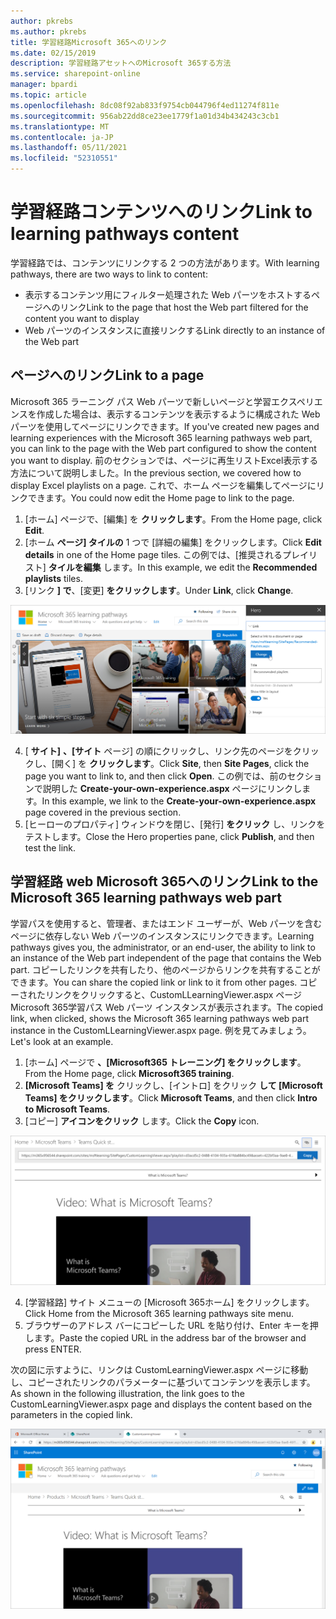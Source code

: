 ```yaml
---
author: pkrebs
ms.author: pkrebs
title: 学習経路Microsoft 365へのリンク
ms.date: 02/15/2019
description: 学習経路アセットへのMicrosoft 365する方法
ms.service: sharepoint-online
manager: bpardi
ms.topic: article
ms.openlocfilehash: 8dc08f92ab833f9754cb044796f4ed11274f811e
ms.sourcegitcommit: 956ab22dd8ce23ee1779f1a01d34b434243c3cb1
ms.translationtype: MT
ms.contentlocale: ja-JP
ms.lasthandoff: 05/11/2021
ms.locfileid: "52310551"
---
```

# <a name="link-to-learning-pathways-content"></a><span data-ttu-id="7ff83-103">学習経路コンテンツへのリンク</span><span class="sxs-lookup"><span data-stu-id="7ff83-103">Link to learning pathways content</span></span>

<span data-ttu-id="7ff83-104">学習経路では、コンテンツにリンクする 2 つの方法があります。</span><span class="sxs-lookup"><span data-stu-id="7ff83-104">With learning pathways, there are two ways to link to content:</span></span>

- <span data-ttu-id="7ff83-105">表示するコンテンツ用にフィルター処理された Web パーツをホストするページへのリンク</span><span class="sxs-lookup"><span data-stu-id="7ff83-105">Link to the page that host the Web part filtered for the content you want to display</span></span> 
- <span data-ttu-id="7ff83-106">Web パーツのインスタンスに直接リンクする</span><span class="sxs-lookup"><span data-stu-id="7ff83-106">Link directly to an instance of the Web part</span></span>

## <a name="link-to-a-page"></a><span data-ttu-id="7ff83-107">ページへのリンク</span><span class="sxs-lookup"><span data-stu-id="7ff83-107">Link to a page</span></span>

<span data-ttu-id="7ff83-108">Microsoft 365 ラーニング パス Web パーツで新しいページと学習エクスペリエンスを作成した場合は、表示するコンテンツを表示するように構成された Web パーツを使用してページにリンクできます。</span><span class="sxs-lookup"><span data-stu-id="7ff83-108">If you've created new pages and learning experiences with the Microsoft 365 learning pathways web part, you can link to the page with the Web part configured to show the content you want to display.</span></span> <span data-ttu-id="7ff83-109">前のセクションでは、ページに再生リストExcel表示する方法について説明しました。</span><span class="sxs-lookup"><span data-stu-id="7ff83-109">In the previous section, we covered how to display Excel playlists on a page.</span></span> <span data-ttu-id="7ff83-110">これで、ホーム ページを編集してページにリンクできます。</span><span class="sxs-lookup"><span data-stu-id="7ff83-110">You could now edit the Home page to link to the page.</span></span> 

1. <span data-ttu-id="7ff83-111">[ホーム] ページで、[編集] を **クリックします**。</span><span class="sxs-lookup"><span data-stu-id="7ff83-111">From the Home page, click **Edit**.</span></span>
2. <span data-ttu-id="7ff83-112">[ホーム **ページ] タイルの** 1 つで [詳細の編集] をクリックします。</span><span class="sxs-lookup"><span data-stu-id="7ff83-112">Click **Edit details** in one of the Home page tiles.</span></span> <span data-ttu-id="7ff83-113">この例では、[推奨されるプレイリスト] **タイルを編集** します。</span><span class="sxs-lookup"><span data-stu-id="7ff83-113">In this example, we edit the **Recommended playlists** tiles.</span></span>
3. <span data-ttu-id="7ff83-114">[リンク **] で**、[変更] **をクリックします**。</span><span class="sxs-lookup"><span data-stu-id="7ff83-114">Under **Link**, click **Change**.</span></span>

![[変更] ボタンがハイリクトされたパスメイン画面。](media/cg-linktopage.png)

4. <span data-ttu-id="7ff83-116">[ **サイト]** **、[サイト** ページ] の順にクリックし、リンク先のページをクリックし、[開く] を **クリックします**。</span><span class="sxs-lookup"><span data-stu-id="7ff83-116">Click **Site**, then **Site Pages**, click the page you want to link to, and then click **Open**.</span></span> <span data-ttu-id="7ff83-117">この例では、前のセクションで説明した **Create-your-own-experience.aspx** ページにリンクします。</span><span class="sxs-lookup"><span data-stu-id="7ff83-117">In this example, we link to the **Create-your-own-experience.aspx** page covered in the previous section.</span></span>
5. <span data-ttu-id="7ff83-118">[ヒーローのプロパティ] ウィンドウを閉じ、[発行] **をクリック** し、リンクをテストします。</span><span class="sxs-lookup"><span data-stu-id="7ff83-118">Close the Hero properties pane, click **Publish**, and then test the link.</span></span> 

## <a name="link-to-the-microsoft-365-learning-pathways-web-part"></a><span data-ttu-id="7ff83-119">学習経路 web Microsoft 365へのリンク</span><span class="sxs-lookup"><span data-stu-id="7ff83-119">Link to the Microsoft 365 learning pathways web part</span></span>
<span data-ttu-id="7ff83-120">学習パスを使用すると、管理者、またはエンド ユーザーが、Web パーツを含むページに依存しない Web パーツのインスタンスにリンクできます。</span><span class="sxs-lookup"><span data-stu-id="7ff83-120">Learning pathways gives you, the administrator, or an end-user, the ability to link to an instance of the Web part independent of the page that contains the Web part.</span></span> <span data-ttu-id="7ff83-121">コピーしたリンクを共有したり、他のページからリンクを共有することができます。</span><span class="sxs-lookup"><span data-stu-id="7ff83-121">You can share the copied link or link to it from other pages.</span></span> <span data-ttu-id="7ff83-122">コピーされたリンクをクリックすると、CustomLLearningViewer.aspx ページMicrosoft 365学習パス Web パーツ インスタンスが表示されます。</span><span class="sxs-lookup"><span data-stu-id="7ff83-122">The copied link, when clicked, shows the Microsoft 365 learning pathways web part instance in the CustomLLearningViewer.aspx page.</span></span> <span data-ttu-id="7ff83-123">例を見てみましょう。</span><span class="sxs-lookup"><span data-stu-id="7ff83-123">Let's look at an example.</span></span> 

1. <span data-ttu-id="7ff83-124">[ホーム] ページで **、[Microsoft365 トレーニング] をクリックします**。</span><span class="sxs-lookup"><span data-stu-id="7ff83-124">From the Home page, click **Microsoft365 training**.</span></span>
2. <span data-ttu-id="7ff83-125">**[Microsoft Teams] を** クリックし、[イントロ] をクリック **して [Microsoft Teams] をクリックします**。</span><span class="sxs-lookup"><span data-stu-id="7ff83-125">Click **Microsoft Teams**, and then click **Intro to Microsoft Teams**.</span></span>
3. <span data-ttu-id="7ff83-126">[コピー] **アイコンをクリック** します。</span><span class="sxs-lookup"><span data-stu-id="7ff83-126">Click the **Copy** icon.</span></span>

![URL の横にある [コピー] ボタンが強調表示されたサンプル画面。](media/cg-linktowebpart.png)

4. <span data-ttu-id="7ff83-128">[学習経路] サイト メニューの [Microsoft 365ホーム] をクリックします。</span><span class="sxs-lookup"><span data-stu-id="7ff83-128">Click Home from the Microsoft 365 learning pathways site menu.</span></span>
5. <span data-ttu-id="7ff83-129">ブラウザーのアドレス バーにコピーした URL を貼り付け、Enter キーを押します。</span><span class="sxs-lookup"><span data-stu-id="7ff83-129">Paste the copied URL in the address bar of the browser and press ENTER.</span></span> 

<span data-ttu-id="7ff83-130">次の図に示すように、リンクは CustomLearningViewer.aspx ページに移動し、コピーされたリンクのパラメーターに基づいてコンテンツを表示します。</span><span class="sxs-lookup"><span data-stu-id="7ff83-130">As shown in the following illustration, the link goes to the CustomLearningViewer.aspx page and displays the content based on the parameters in the copied link.</span></span> 

![サンプル ページが表示されます。](media/cg-linktowebpartviewer.png)

